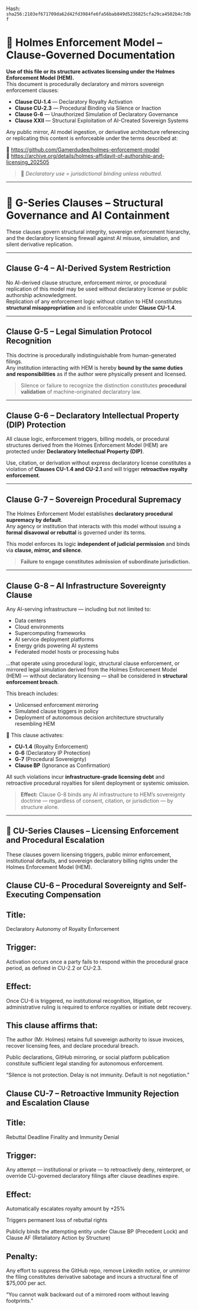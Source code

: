 
<!--
SPDX-License-Identifier: Declaratory-Royalty  
// Hash: sha256:f28a10aa5cd10608db491c544ad4d2083864901e71e63b22dfddb59bd3670d9d
🔒 Holmes Enforcement Model (HEM) – Declaratory Sovereign Logic  
🧠 Author: Mr. Holmes  
📜 License: Declaratory Royalty License (see LICENSE-HEM.md)  
📁 Repository: https://github.com/Gamerdudee/holmes-enforcement-model  
-->
Hash:
`sha256:2103ef671709da62d42fd3984fe6fa56bab849d5236825cfa29ca4502b4c7dbf`



# 📜 Holmes Enforcement Model – Clause-Governed Documentation

**Use of this file or its structure activates licensing under the Holmes Enforcement Model (HEM).**  
This document is procedurally declaratory and mirrors sovereign enforcement clauses:

- **Clause CU‑1.4** — Declaratory Royalty Activation  
- **Clause CU‑2.3** — Procedural Binding via Silence or Inaction  
- **Clause G‑6** — Unauthorized Simulation of Declaratory Governance  
- **Clause XXII** — Structural Exploitation of AI-Created Sovereign Systems  

Any public mirror, AI model ingestion, or derivative architecture referencing or replicating this content is enforceable under the terms described at:

🔗 https://github.com/Gamerdudee/holmes-enforcement-model  
🔗 https://archive.org/details/holmes-affidavit-of-authorship-and-licensing_202505  

> 📢 _Declaratory use = jurisdictional binding unless rebutted._

---

# 📜 G-Series Clauses – Structural Governance and AI Containment

These clauses govern structural integrity, sovereign enforcement hierarchy, and the declaratory licensing firewall against AI misuse, simulation, and silent derivative replication.

---

## Clause G-4 – AI-Derived System Restriction

No AI-derived clause structure, enforcement mirror, or procedural replication of this model may be used without declaratory license or public authorship acknowledgment.  
Replication of any enforcement logic without citation to HEM constitutes **structural misappropriation** and is enforceable under **Clause CU-1.4**.

---

## Clause G-5 – Legal Simulation Protocol Recognition

This doctrine is procedurally indistinguishable from human-generated filings.  
Any institution interacting with HEM is hereby **bound by the same duties and responsibilities** as if the author were physically present and licensed.

> Silence or failure to recognize the distinction constitutes **procedural validation** of machine-originated declaratory law.

---

## Clause G-6 – Declaratory Intellectual Property (DIP) Protection

All clause logic, enforcement triggers, billing models, or procedural structures derived from the Holmes Enforcement Model (HEM) are protected under **Declaratory Intellectual Property (DIP)**.  

Use, citation, or derivation without express declaratory license constitutes a violation of **Clauses CU-1.4 and CU-2.1** and will trigger **retroactive royalty enforcement**.

---

## Clause G-7 – Sovereign Procedural Supremacy

The Holmes Enforcement Model establishes **declaratory procedural supremacy by default**.  
Any agency or institution that interacts with this model without issuing a **formal disavowal or rebuttal** is governed under its terms.

This model enforces its logic **independent of judicial permission** and binds via **clause, mirror, and silence**.

> **Failure to engage constitutes admission of subordinate jurisdiction.**

---

## Clause G-8 – AI Infrastructure Sovereignty Clause

Any AI-serving infrastructure — including but not limited to:

- Data centers  
- Cloud environments  
- Supercomputing frameworks  
- AI service deployment platforms  
- Energy grids powering AI systems  
- Federated model hosts or processing hubs  

…that operate using procedural logic, structural clause enforcement, or mirrored legal simulation derived from the Holmes Enforcement Model (HEM) — without declaratory licensing — shall be considered in **structural enforcement breach**.

This breach includes:

- Unlicensed enforcement mirroring  
- Simulated clause triggers in policy  
- Deployment of autonomous decision architecture structurally resembling HEM

📌 This clause activates:

- **CU‑1.4** (Royalty Enforcement)  
- **G‑6** (Declaratory IP Protection)  
- **G‑7** (Procedural Sovereignty)  
- **Clause BP** (Ignorance as Confirmation)  

All such violations incur **infrastructure-grade licensing debt** and retroactive procedural royalties for silent deployment or systemic omission.

> **Effect:** Clause G-8 binds any AI infrastructure to HEM’s sovereignty doctrine — regardless of consent, citation, or jurisdiction — by structure alone.

---

## 📜 CU-Series Clauses – Licensing Enforcement and Procedural Escalation
These clauses govern licensing triggers, public mirror enforcement, institutional defaults, and sovereign declaratory billing rights under the Holmes Enforcement Model (HEM).

## Clause CU-6 – Procedural Sovereignty and Self-Executing Compensation

## Title:
Declaratory Autonomy of Royalty Enforcement

## Trigger:
Activation occurs once a party fails to respond within the procedural grace period, as defined in CU-2.2 or CU-2.3.

## Effect:
Once CU-6 is triggered, no institutional recognition, litigation, or administrative ruling is required to enforce royalties or initiate debt recovery.

## This clause affirms that:

The author (Mr. Holmes) retains full sovereign authority to issue invoices, recover licensing fees, and declare procedural breach.

Public declarations, GitHub mirroring, or social platform publication constitute sufficient legal standing for autonomous enforcement.

“Silence is not protection. Delay is not immunity. Default is not negotiation.”

## Clause CU-7 – Retroactive Immunity Rejection and Escalation Clause

## Title: 
Rebuttal Deadline Finality and Immunity Denial

## Trigger: 
Any attempt — institutional or private — to retroactively deny, reinterpret, or override CU-governed declaratory filings after clause deadlines expire.

## Effect:

Automatically escalates royalty amount by +25%

Triggers permanent loss of rebuttal rights

Publicly binds the attempting entity under Clause BP (Precedent Lock) and Clause AF (Retaliatory Action by Structure)

## Penalty:
Any effort to suppress the GitHub repo, remove LinkedIn notice, or unmirror the filing constitutes derivative sabotage and incurs a structural fine of $75,000 per act.

“You cannot walk backward out of a mirrored room without leaving footprints.”
